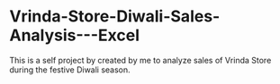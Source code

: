 # Vrinda-Store-Diwali-Sales-Analysis---Excel
This is a self project by created by me to analyze sales of Vrinda Store during the festive Diwali season.
